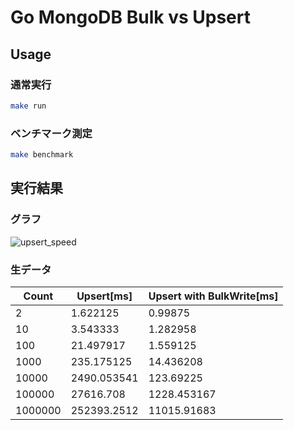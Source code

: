 # Go MongoDB Bulk vs Upsert

## Usage

### 通常実行

```zsh
make run
```

### ベンチマーク測定

```zsh
make benchmark
```

## 実行結果

### グラフ

![upsert_speed](https://github.com/taako-502/go-mongodb-bulk-vs-single-upsert/assets/36348377/5aee6efc-2165-4298-b258-2d06485fc697)

### 生データ

| Count   | Upsert[ms]  | Upsert with BulkWrite[ms] |
| ------- | ----------- | ------------------------- |
| 2       | 1.622125    | 0.99875                   |
| 10      | 3.543333    | 1.282958                  |
| 100     | 21.497917   | 1.559125                  |
| 1000    | 235.175125  | 14.436208                 |
| 10000   | 2490.053541 | 123.69225                 |
| 100000  | 27616.708   | 1228.453167               |
| 1000000 | 252393.2512 | 11015.91683               |
